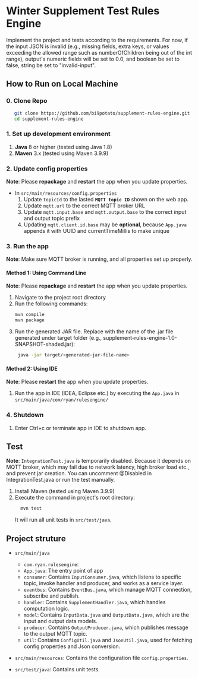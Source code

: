 # Winter Supplement Test Rules Engine
Implement the project and tests according to the requirements.
For now, if the input JSON is invalid (e.g., missing fields, extra keys, or values exceeding the allowed range such as numberOfChildren being out of the int range), 
output's numeric fields will be set to 0.0, and boolean be set to false, string be set to "invalid-input".

## How to Run on Local Machine
### 0. Clone Repo
```bash
   git clone https://github.com/bi9potato/supplement-rules-engine.git
   cd supplement-rules-engine
```

### 1. Set up development environment
   1. **Java** 8 or higher (tested using Java 1.8)
   2. **Maven** 3.x (tested using Maven 3.9.9)

### 2. Update config properties  
**Note**:  Please **repackage** and **restart** the app when you update properties.
- In `src/main/resources/config.properties`
   1. Update `topicId`  to the lasted **`MQTT topic ID`** shown on the web app. 
   2. Update `mqtt.url` to the correct MQTT broker URL
   3. Update `mqtt.input.base` and `mqtt.output.base` to the correct input and output topic prefix
   4. Updating `mqtt.client.id.base` may be **optional**, because `App.java` appends it with UUID and currentTimeMillis to make unique  

### 3. Run the app
   **Note**: Make sure MQTT broker is running, and all properties set up properly.
  #### Method 1: Using Command Line
   **Note**:  Please **repackage** and **restart** the app when you update properties.
1. Navigate to the project root directory
2. Run the following commands:
   ```bash
   mvn compile
   mvn package
   ```
3. Run the generated JAR file. Replace <generated-jar-file> with the name of the .jar file generated under target folder (e.g., supplement-rules-engine-1.0-SNAPSHOT-shaded.jar):
    ```bash
     java -jar target/<generated-jar-file-name>
    ```
#### Method 2: Using IDE
**Note**:  Please **restart** the app when you update properties.
   1. Run the app in IDE (IDEA, Eclipse etc.) by executing the `App.java` in `src/main/java/com/ryan/rulesengine/`

### 4. Shutdown
   1. Enter Ctrl+c or terminate app in IDE to shutdown app.


## Test
**Note**: `IntegrationTest.java` is temporarily disabled. Because it depends on MQTT broker, which may fail due to network latency, high broker load etc., and prevent jar creation. You can uncomment @Disabled in IntegrationTest.java or run the test manually.
1. Install Maven (tested using Maven 3.9.9)
2. Execute the command in project's root directory:
   ```bash
     mvn test
     ```
   It will run all unit tests in `src/test/java`.

## Project struture
- `src/main/java`
    - `com.ryan.rulesengine`: 
    - `App.java`: The entry point of app
    - `consumer`: Contains `InputConsumer.java`, which listens to specific topic, invoke handler and producer, and works as a service layer. 
    - `eventbus`: Contains `EventBus.java`, which manage MQTT connection, subscribe and publish.
    - `handler`: Contains `SupplementHandler.java`, which handles computation logic.
    - `model`: Contains `InputData.java` and `OutputData.java`, which are the input and output data models.
    - `producer`: Contains `OutputProducer.java`, which publishes message to the output MQTT topic.
    - `util`: Contains `ConfigUtil.java` and `JsonUtil.java`, used for fetching config properties and Json conversion.

- `src/main/resources`: Contains the configuration file `config.properties`.

- `src/test/java`: Contains unit tests.



